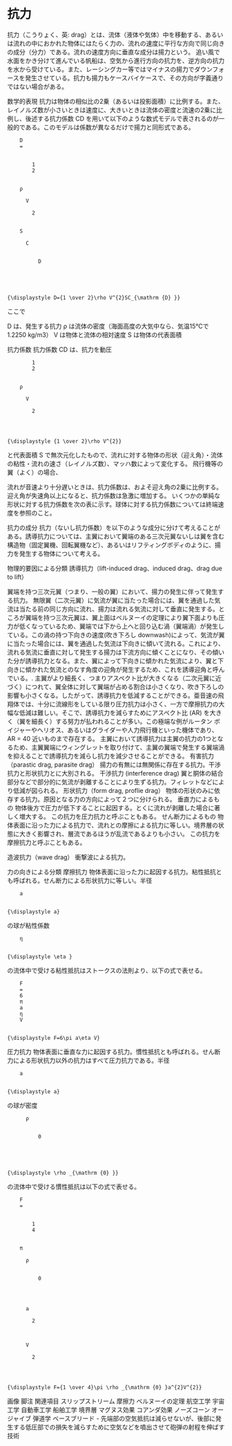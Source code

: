 # 抗力

抗力（こうりょく、英: drag）とは、流体（液体や気体）中を移動する、あるいは流れの中におかれた物体にはたらく力の、流れの速度に平行な方向で同じ向きの成分（分力）である。流れの速度方向に垂直な成分は揚力という。
追い風で水面をかき分けて進んでいる帆船は、空気から進行方向の抗力を、逆方向の抗力を水から受けている。また、レーシングカー等ではマイナスの揚力でダウンフォースを発生させている。抗力も揚力もケースバイケースで、その方向が字義通りではない場合がある。

数学的表現
抗力は物体の相似比の2乗（あるいは投影面積）に比例する。また、レイノルズ数が小さいときは速度に、大きいときは流体の密度と流速の2乗に比例し、後述する抗力係数 CD を用いて以下のような数式モデルで表されるのが一般的である。このモデルは係数が異なるだけで揚力と同形式である。

  
    
      
        D
        =
        
          
            1
            2
          
        
        ρ
        
          V
          
            2
          
        
        S
        
          C
          
            
              D
            
          
        
      
    
    {\displaystyle D={1 \over 2}\rho V^{2}SC_{\mathrm {D} }}
  

ここで

D は、発生する抗力
ρ は流体の密度（海面高度の大気中なら、気温15℃で 1.2250 kg/m3）
V は物体と流体の相対速度
S は物体の代表面積

抗力係数
抗力係数 CD は、抗力を動圧 
  
    
      
        
          
            1
            2
          
        
        ρ
        
          V
          
            2
          
        
      
    
    {\displaystyle {1 \over 2}\rho V^{2}}
  
 と代表面積 S で無次元化したもので、流れに対する物体の形状（迎え角）・流体の粘性・流れの速さ（レイノルズ数）、マッハ数によって変化する。
飛行機等の翼（よく）の場合、

流れが音速より十分遅いときは、抗力係数は、およそ迎え角の2乗に比例する。
迎え角が失速角以上になると、抗力係数は急激に増加する。
いくつかの単純な形状に対する抗力係数を次の表に示す。球体に対する抗力係数については終端速度を参照のこと。

抗力の成分
抗力（ないし抗力係数）を以下のような成分に分けて考えることがある。誘導抗力については、主翼において翼端のある三次元翼ないしは翼を含む構造物（固定翼機、回転翼機など）、あるいはリフティングボディのように、揚力を発生する物体について考える。

物理的要因による分類
誘導抗力（lift-induced drag、induced drag、drag due to lift）

翼端を持つ三次元翼（つまり、一般の翼）において、揚力の発生に伴って発生する抗力。
無限翼（二次元翼）に気流が翼に当たった場合には、翼を通過した気流は当たる前の同じ方向に流れ、揚力は流れる気流に対して垂直に発生する。ところが翼端を持つ三次元翼は、翼上面はベルヌーイの定理により翼下面よりも圧力が低くなっているため、翼端では下から上へと回り込む渦（翼端渦）が発生している。この渦の持つ下向きの速度(吹き下ろし downwash)によって、気流が翼に当たった場合には、翼を通過した気流は下向きに傾いて流れる。これにより、流れる気流に垂直に対して発生する揚力は下流方向に傾くことになり、その傾いた分が誘導抗力となる。また、翼によって下向きに傾かれた気流により、翼と下向きに傾かれた気流とのなす角度の迎角が発生するため、これを誘導迎角と呼んでいる。.
主翼がより細長く、つまりアスペクト比が大きくなる（二次元翼に近づく）につれて、翼全体に対して翼端が占める割合は小さくなり、吹き下ろしの影響も小さくなる。したがって、誘導抗力を低減することができる。亜音速の飛翔体では、十分に流線形をしている限り圧力抗力は小さく、一方で摩擦抗力の大幅な低減は難しい。そこで、誘導抗力を減らすためにアスペクト比 (AR) を大きく（翼を細長く）する努力が払われることが多い。この極端な例がルータン ボイジャーやヘリオス、あるいはグライダーや人力飛行機といった機体であり、AR = 40 近いものまで存在する。
主翼において誘導抗力は主翼の抗力の1つとなるため、主翼翼端にウィングレットを取り付けて、主翼の翼端で発生する翼端渦を抑えることで誘導抗力を減らし抗力を減少させることができる。
有害抗力（parastic drag, parasite drag）
揚力の有無には無関係に存在する抗力。干渉抗力と形状抗力とに大別される。
干渉抗力 (interference drag)
翼と胴体の結合部分などで部分的に気流が剥離することにより生ずる抗力。フィレットなどにより低減が図られる。
形状抗力（form drag, proflie drag）
物体の形状のみに依存する抗力。原因となる力の方向によって２つに分けられる。
垂直力によるもの
物体後方で圧力が低下することに起因する。とくに流れが剥離した場合に著しく増大する。
この抗力を圧力抗力と呼ぶこともある。
せん断力によるもの
物体表面に沿った力による抗力で、流れとの摩擦による抗力に等しい。境界層の状態に大きく影響され、層流であるほうが乱流であるよりも小さい。
この抗力を摩擦抗力と呼ぶこともある。

造波抗力（wave drag）
衝撃波による抗力。

力の向きによる分類
摩擦抗力
物体表面に沿った力に起因する抗力。粘性抵抗とも呼ばれる。せん断力による形状抗力に等しい。半径
  
    
      
        a
      
    
    {\displaystyle a}
  
の球が粘性係数
  
    
      
        η
      
    
    {\displaystyle \eta }
  
の流体中で受ける粘性抵抗はストークスの法則より、以下の式で表せる。

  
    
      
        F
        =
        6
        π
        a
        η
        V
      
    
    {\displaystyle F=6\pi a\eta V}
  

圧力抗力
物体表面に垂直な力に起因する抗力。慣性抵抗とも呼ばれる。せん断力による形状抗力以外の抗力はすべて圧力抗力である。半径
  
    
      
        a
      
    
    {\displaystyle a}
  
の球が密度
  
    
      
        
          ρ
          
            
              0
            
          
        
      
    
    {\displaystyle \rho _{\mathrm {0} }}
  
の流体中で受ける慣性抵抗は以下の式で表せる。

  
    
      
        F
        =
        
          
            1
            4
          
        
        π
        
          ρ
          
            
              0
            
          
        
        
          a
          
            2
          
        
        
          V
          
            2
          
        
      
    
    {\displaystyle F={1 \over 4}\pi \rho _{\mathrm {0} }a^{2}V^{2}}

画像
脚注
関連項目
スリップストリーム
摩擦力
ベルヌーイの定理
航空工学
宇宙工学
自動車工学
船舶工学
境界層
マグヌス効果
コアンダ効果
ノーズコーン
オージャイブ
弾道学
ベースブリード - 先端部の空気抵抗は減らせないが、後部に発生する低圧部での損失を減らすために空気などを噴出させて砲弾の射程を伸ばす技術